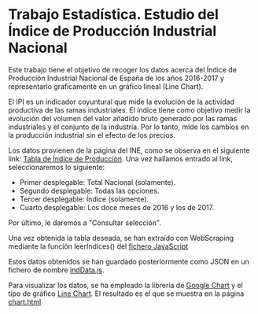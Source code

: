 # Trabajo Estadística. Estudio del Índice de Producción Industrial Nacional

Este trabajo tiene el objetivo de recoger los datos acerca del Índice de Producción Industrial Nacional de España de los años 2016-2017 y representarlo graficamente en un gráfico lineal (Line Chart).

El IPI es un indicador coyuntural que mide la evolución de la actividad productiva de las ramas industriales. El índice tiene como objetivo medir la evolución del volumen del valor añadido bruto generado por las ramas industriales y el conjunto de la industria. Por lo tanto, mide los cambios en la producción industrial sin el efecto de los precios.

Los datos provienen de la página del INE, como se observa en el siguiente link: [Tabla de Índice de Producción](http://www.ine.es/jaxiT3/Tabla.htm?t=26061).
Una vez hallamos entrado al link, seleccionaremos lo siguiente:
- Primer desplegable: Total Nacional (solamente).
- Segundo desplegable: Todas las opciones.
- Tercer desplegable: Índice (solamente).
- Cuarto desplegable: Los doce meses de 2016 y los de 2017.

Por último, le daremos a "Consultar selección".

Una vez obtenida la tabla deseada, se han extraído con WebScraping mediante la función leerIndices() del [fichero JavaScript](../TrabajoEstadistica/funcion.js)

Estos datos obtenidos se han guardado posteriormente como JSON en un fichero de nombre [indData.js](../TrabajoEstadistica/indData.js).

Para visualizar los datos, se ha empleado la librería de [Google Chart](https://developers.google.com/chart/) y el tipo de gráfico [Line Chart](https://developers.google.com/chart/interactive/docs/gallery/linechart).
El resultado es el que se muestra en la página [chart.html](../TrabajoEstadistica/chart.html)
